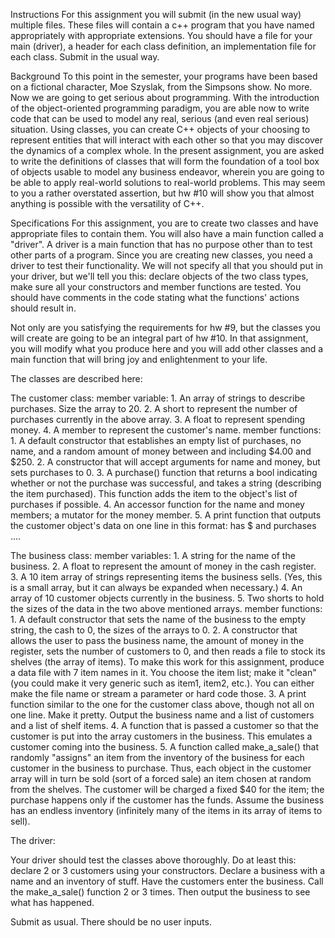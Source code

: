 Instructions
For this assignment you will submit (in the new usual way) multiple files. These files will contain a c++ program that you have named appropriately with appropriate extensions. You should have a file for your main (driver), a header for each class definition, an implementation file for each class. Submit in the usual way.

Background
To this point in the semester, your programs have been based on a fictional character, Moe Szyslak, from the Simpsons show.  No more.  Now we are going to get serious about programming.  With the introduction of the object-oriented programming paradigm, you are able now to write code that can be used to model any real, serious (and even real serious) situation.  Using classes, you can create C++ objects of your choosing to represent entities that will interact with each other so that you may discover the dynamics of a complex whole.  In the present assignment, you are asked to write the definitions of classes that will form the foundation of a tool box of objects usable to model any business endeavor, wherein you are going to be able to apply real-world solutions to real-world problems.  This may seem to you a rather overstated assertion, but hw #10 will show you that almost anything is possible with the versatility of C++.

Specifications
For this assignment, you are to create two classes and have appropriate files to contain them. You will also have a main function called a "driver".  A driver is a main function that has no purpose other than to test other parts of a program.  Since you are creating new classes, you need a driver to test their functionality.  We will not specify all that you should put in your driver, but we'll tell you this:  declare objects of the two class types, make sure all your constructors and member functions are tested.  You should have comments in the code stating what the functions' actions should result in.  

Not only are you satisfying the requirements for hw #9, but the classes you will create are going to be an integral part of hw #10.  In that assignment, you will modify what you produce here and you will add other classes and a main function that will  bring joy and enlightenment to your life.

The classes are described here:

The customer class:
    member variable:
        1. An array of strings to describe purchases. Size the array to 20.
        2. A short to represent the number of purchases currently in the above array.
        3. A float to represent spending money.
        4. A member to represent the customer's name.
    member functions:
        1. A default constructor that establishes an empty list of purchases, no name, and a random amount of money between and including $4.00 and $250.
        2. A constructor that will accept arguments for name and money, but sets purchases to 0.
        3. A purchase() function that returns a bool indicating whether or not the purchase was successful, and takes a string (describing the item purchased).  This function adds the item to the object's list of purchases if possible.
        4. An accessor function for the name and money members; a mutator for the money member.
        5. A print function that outputs the customer object's data on one line in this format:
            <name> has $<money> and purchases <item1> <item2> ....

The business class: 
    member variables:
        1. A string for the name of the business.
        2. A float to represent the amount of money in the cash register.
        3. A 10 item array of strings representing items the business sells.  (Yes, this is a small array, but it can always be expanded when necessary.)
        4. An array of 10 customer objects currently in the business.
        5. Two shorts to hold the sizes of the data in the two above mentioned arrays.
   member functions:
        1. A default constructor that sets the name of the business to the empty string, the cash to 0, the sizes of the arrays to 0.
        2. A constructor that allows the user to pass the business name, the amount of money in the register, sets the number of customers to 0, and then reads a file to stock its shelves (the array of items).  To make this work for this assignment, produce a data file with 7 item names in it.  You choose the item list; make it "clean" (you could make it very generic such as item1, item2, etc.).  You can either make the file name or stream a parameter or hard code those.
        3. A print function similar to the one for the customer class above, though not all on one line.  Make it pretty.  Output the business name and a list of customers and a list of shelf items.
        4. A function that is passed a customer so that the customer is put into the array customers in the business.  This emulates a customer coming into the business.
        5. A function called make_a_sale() that randomly "assigns" an item from the inventory of the business for each customer in the business to purchase.  Thus, each object in the customer array will in turn be sold (sort of a forced sale) an item chosen at random from the shelves.  The customer will be charged a fixed $40 for the item; the purchase happens only if the customer has the funds. Assume the business has an endless inventory (infinitely many of the items in its array of items to sell).

The driver:

Your driver should test the classes above thoroughly.  Do at least this:  declare 2 or 3 customers using your constructors.  Declare a business with a name and an inventory of stuff.  Have the customers enter the business.  Call the make_a_sale() function 2 or 3 times.  Then output the business to see what has happened.

Submit as usual.  There should be no user inputs.